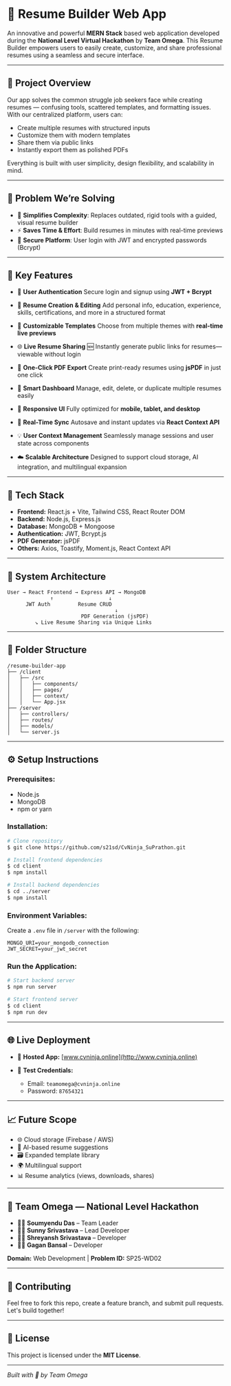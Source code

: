 # 📄 Resume Builder Web App

An innovative and powerful **MERN Stack** based web application developed during the **National Level Virtual Hackathon** by **Team Omega**. This Resume Builder empowers users to easily create, customize, and share professional resumes using a seamless and secure interface.

---

## 🚀 Project Overview

Our app solves the common struggle job seekers face while creating resumes — confusing tools, scattered templates, and formatting issues. With our centralized platform, users can:

* Create multiple resumes with structured inputs
* Customize them with modern templates
* Share them via public links
* Instantly export them as polished PDFs

Everything is built with user simplicity, design flexibility, and scalability in mind.

---

## 🧩 Problem We’re Solving

* 🧠 **Simplifies Complexity**: Replaces outdated, rigid tools with a guided, visual resume builder
* ⚡ **Saves Time & Effort**: Build resumes in minutes with real-time previews
* 🔐 **Secure Platform**: User login with JWT and encrypted passwords (Bcrypt)

---

## 🎨 Key Features

* 🔐 **User Authentication**
  Secure login and signup using **JWT + Bcrypt**

* 🧾 **Resume Creation & Editing**
  Add personal info, education, experience, skills, certifications, and more in a structured format

* 🎨 **Customizable Templates**
  Choose from multiple themes with **real-time live previews**

* 🌐 **Live Resume Sharing** 🆕
  Instantly generate public links for resumes—viewable without login

* 📄 **One-Click PDF Export**
  Create print-ready resumes using **jsPDF** in just one click

* 🧠 **Smart Dashboard**
  Manage, edit, delete, or duplicate multiple resumes easily

* 📱 **Responsive UI**
  Fully optimized for **mobile, tablet, and desktop**

* 🔁 **Real-Time Sync**
  Autosave and instant updates via **React Context API**

* 💡 **User Context Management**
  Seamlessly manage sessions and user state across components

* ☁️ **Scalable Architecture**
  Designed to support cloud storage, AI integration, and multilingual expansion

---

## 🧰 Tech Stack

* **Frontend:** React.js + Vite, Tailwind CSS, React Router DOM
* **Backend:** Node.js, Express.js
* **Database:** MongoDB + Mongoose
* **Authentication:** JWT, Bcrypt.js
* **PDF Generator:** jsPDF
* **Others:** Axios, Toastify, Moment.js, React Context API

---

## 🔁 System Architecture

```plaintext
User → React Frontend → Express API → MongoDB
              ↑                  ↓
      JWT Auth         Resume CRUD
                                   ↓
                        PDF Generation (jsPDF)
         ↘ Live Resume Sharing via Unique Links
```

---

## 📂 Folder Structure

```
/resume-builder-app
├── /client
│   ├── /src
│   │   ├── components/
│   │   ├── pages/
│   │   ├── context/
│   │   └── App.jsx
├── /server
│   ├── controllers/
│   ├── routes/
│   ├── models/
│   └── server.js
```

---

## ⚙️ Setup Instructions

### Prerequisites:

* Node.js
* MongoDB
* npm or yarn

### Installation:

```bash
# Clone repository
$ git clone https://github.com/s21sd/CvNinja_SuPrathon.git

# Install frontend dependencies
$ cd client
$ npm install

# Install backend dependencies
$ cd ../server
$ npm install
```

### Environment Variables:

Create a `.env` file in `/server` with the following:

```env
MONGO_URI=your_mongodb_connection
JWT_SECRET=your_jwt_secret
```

### Run the Application:

```bash
# Start backend server
$ npm run server

# Start frontend server
$ cd client
$ npm run dev
```

---

## 🌐 Live Deployment

* 🔗 **Hosted App:** [www.cvninja.online](http://www.cvninja.online)
* 🧪 **Test Credentials:**

  * Email: `teamomega@cvninja.online`
  * Password: `87654321`

---

## 📈 Future Scope

* 🌐 Cloud storage (Firebase / AWS)
* 🤖 AI-based resume suggestions
* 🗃️ Expanded template library
* 🌍 Multilingual support
* 📊 Resume analytics (views, downloads, shares)

---

## 🧠 Team Omega — National Level Hackathon

* 👨‍💻 **Soumyendu Das** – Team Leader
* 👨‍💻 **Sunny Srivastava** – Lead Developer
* 👨‍💻 **Shreyansh Srivastava** – Developer
* 👨‍💻 **Gagan Bansal** – Developer

**Domain:** Web Development | **Problem ID:** SP25-WD02

---

## 🤝 Contributing

Feel free to fork this repo, create a feature branch, and submit pull requests. Let's build together!

---

## 📜 License

This project is licensed under the **MIT License**.

---

*Built with 💙 by Team Omega*
